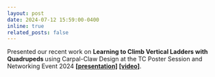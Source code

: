 ```yaml
---
layout: post
date: 2024-07-12 15:59:00-0400
inline: true
related_posts: false
---
```


Presented our recent work on <b>Learning to Climb Vertical Ladders with Quadrupeds </b> using Carpal-Claw Design at the TC Poster Session and Networking Event 2024 <b> <a href="/assets/pdf/QuadrupedClimbsVerticalLadder.pdf">[presentation]</a> </b> <b><a href="/assets/video/Video_ClimbingVerticalLaddersQuadruped.mp4">[video]</a></b>.
